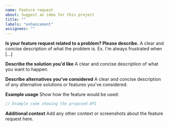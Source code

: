 ```yaml
---
name: Feature request
about: Suggest an idea for this project
title: ""
labels: "enhancement"
assignees: ""
---
```


**Is your feature request related to a problem? Please describe.**
A clear and concise description of what the problem is. Ex. I'm always frustrated when [...]

**Describe the solution you'd like**
A clear and concise description of what you want to happen.

**Describe alternatives you've considered**
A clear and concise description of any alternative solutions or features you've considered.

**Example usage**
Show how the feature would be used:

```go
// Example code showing the proposed API
```

**Additional context**
Add any other context or screenshots about the feature request here.
